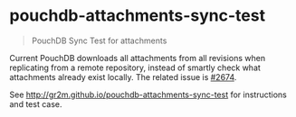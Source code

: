 # pouchdb-attachments-sync-test

> PouchDB Sync Test for attachments

Current PouchDB downloads all attachments from all revisions when replicating
from a remote repository, instead of smartly check what attachments already
exist locally. The related issue is [#2674](https://github.com/pouchdb/pouchdb/issues/2674).

See http://gr2m.github.io/pouchdb-attachments-sync-test for instructions and
test case.
